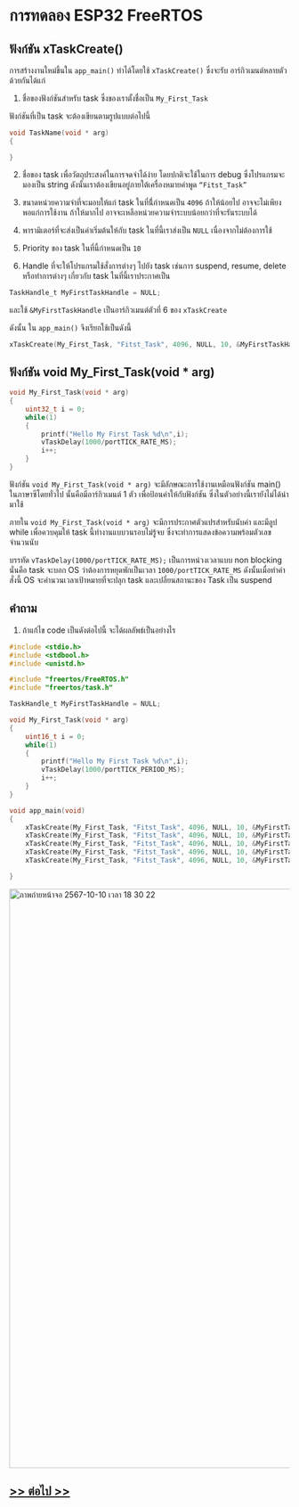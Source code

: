 # การทดลอง ESP32 FreeRTOS 
##  ฟังก์ชัน xTaskCreate()

การสร้างงานใหม่ขึ้นใน `app_main()` ทำได้โดยใช้ `xTaskCreate()` ซึ่งจะรับ อาร์กิวเมนต์หลายตัวด้วยกันได้แก่

1. ชื่อของฟังก์ชันสำหรับ task ซึ่งของเราตั้งชื่อเป็น `My_First_Task`

ฟังก์ชันที่เป็น task จะต้องเขียนตามรูปแบบต่อไปนี้

```c
void TaskName(void * arg)
{

}
```

2. ชื่อของ task เพื่อวัตถุประสงค์ในการจดจำได้ง่าย โดยปกติจะใช้ในการ debug  ซึ่งโปรแกรมจะมองเป็น string ดังนั้นเราต้องเขียนอยู่ภายใต้เครื่องหมายคำพูด `“Fitst_Task”`

3. ขนาดหน่วยความจำที่จะมอบให้แก่ task ในที่นี่้กำหนดเป็น `4096` ถ้าให้น้อยไป อาจจะไม่เพียงพอแก่การใช้งาน ถ้าให้มากไป อาจจะเหลือหน่วยความจำระบบน้อยกว่าที่จะรันระบบได้ 

4. พารามิเตอร์ที่จะส่งเป็นค่าเริ่มต้นให้กับ task ในที่นี้เราส่งเป็น `NULL` เนื่องจากไม่ต้องการใช้ 

5. Priority ของ task ในที่นี้กำหนดเป็น `10`

6. Handle ที่จะให้โปรแกรมใช้สั่งการต่างๆ ไปยัง task เช่นการ  suspend, resume, delete หรือทำการต่างๆ เกี่ยวกับ task ในที่นี้เราประกาศเป็น 

```c
TaskHandle_t MyFirstTaskHandle = NULL;
```
และใช้ `&MyFirstTaskHandle` เป็นอาร์กิวเมนต์ตัวที่ 6 ของ `xTaskCreate`


ดังนั้น ใน `app_main()`  จึงเรียกใช้เป็นดังนี้ 

```c
xTaskCreate(My_First_Task, "Fitst_Task", 4096, NULL, 10, &MyFirstTaskHandle);
```

##  ฟังก์ชัน void My_First_Task(void * arg)

```c
void My_First_Task(void * arg)
{
	uint32_t i = 0;
	while(1)
	{
		printf("Hello My First Task %d\n",i);
		vTaskDelay(1000/portTICK_RATE_MS);
		i++;
	}
}
```


ฟังก์ชัน `void My_First_Task(void * arg)` จะมีลักษณะการใช้งานเหมือนฟังก์ชัน main() ในภาษาซีโดยทั่วไป นั้นคือมีอาร์กิวเมนต์ 1 ตัว เพื่อป้อนค่าให้กับฟังก์ชัน ซึ่งในตัวอย่างนี้เรายังไม่ได้นำมาใช้

ภายใน `void My_First_Task(void * arg)` จะมีการประกาศตัวแปรสำหรับนับค่า และมีลูป while เพื่อควบคุมให้ task นี้ทำงานแบบวนรอบไม่รู้จบ ซึ่งจะทำการแสดงข้อความพร้อมตัวเลขจำนวนนับ 

บรรทัด `vTaskDelay(1000/portTICK_RATE_MS);`  เป็นการหน่วงเวลาแบบ non blocking นั่นคือ task จะบอก OS ว่าต้องการหยุดพักเป็นเวลา `1000/portTICK_RATE_MS` ดังนั้นเมื่อทำคำสั่งนี้ OS จะคำนวนเวลาเป้าหมายที่จะปลุก task และเปลี่ยนสถานะของ Task เป็น suspend 



## คำถาม 
1. ถ้าแก้ไข code เป็นดังต่อไปนี้ จะได้ผลลัพธ์เป็นอย่างไร

```c
#include <stdio.h>
#include <stdbool.h>
#include <unistd.h>

#include "freertos/FreeRTOS.h"
#include "freertos/task.h"

TaskHandle_t MyFirstTaskHandle = NULL;

void My_First_Task(void * arg)
{
	uint16_t i = 0;
	while(1)
	{
		printf("Hello My First Task %d\n",i);
		vTaskDelay(1000/portTICK_PERIOD_MS);
		i++;
	}
}

void app_main(void)
{
	xTaskCreate(My_First_Task, "Fitst_Task", 4096, NULL, 10, &MyFirstTaskHandle);
	xTaskCreate(My_First_Task, "Fitst_Task", 4096, NULL, 10, &MyFirstTaskHandle);
	xTaskCreate(My_First_Task, "Fitst_Task", 4096, NULL, 10, &MyFirstTaskHandle);
	xTaskCreate(My_First_Task, "Fitst_Task", 4096, NULL, 10, &MyFirstTaskHandle);
	xTaskCreate(My_First_Task, "Fitst_Task", 4096, NULL, 10, &MyFirstTaskHandle);

}

```

<img width="1040" alt="ภาพถ่ายหน้าจอ 2567-10-10 เวลา 18 30 22" src="https://github.com/user-attachments/assets/76358068-1b0b-4e75-8fa1-65b6af5df07d">


## [>> ต่อไป >>](./ESP32-FreeRTOS-Labsheet-3.md) 
